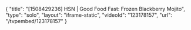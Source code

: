 {
    "title": "[1508429236] HSN | Good Food Fast: Frozen Blackberry Mojito",
    "type": "solo",
    "layout": "iframe-static",
    "videoId": "123178157",
    "url": "\/tvpembed\/123178157"
}